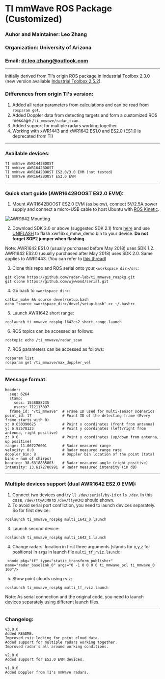 # TI mmWave ROS Package (Customized)

### Auhor and Maintainer: Leo Zhang
### Organization: University of Arizona
### Email: dr.leo.zhang@outlook.com
---
Initially derived from TI's origin ROS package in Industrial Toolbox 2.3.0 (new version available [Industrial Toolbox 2.5.2](http://dev.ti.com/tirex/#/?link=Software%2FmmWave%20Sensors%2FIndustrial%20Toolbox)).

### Differences from origin TI's version:
1. Added all radar parameters from calculations and can be read from `rosparam get`.
2. Added Doppler data from detecting targets and form a customized ROS message `/ti_mmwave/radar_scan`.
3. Added support for multiple radars working together.
4. Working with xWR1443 and xWR1642 ES1.0 and ES2.0 (ES1.0 is deprecated from TI)
---
### Available devices:
```
TI mmWave AWR1443BOOST
TI mmWave AWR1642BOOST
TI mmWave AWR1642BOOST ES2.0/3.0 EVM (not tested)
TI mmWave AWR1642BOOST ES2.0 EVM
```
---
### Quick start guide (AWR1642BOOST ES2.0 EVM):
1. Mount AWR1642BOOST ES2.0 EVM (as below), connect 5V/2.5A power supply and connect a micro-USB cable to host Ubuntu with [ROS Kinetic](http://wiki.ros.org/kinetic).
   
![](https://github.com/radar-lab/ti_mmwave_rospkg/raw/master/auxiliary/mounting.jpg "AWR1642 Mounting")

2. Download SDK 2.0 or above (suggested SDK 2.1) from [here](http://www.ti.com/tool/MMWAVE-SDK) and use [UNIFLASH](http://www.ti.com/tool/UNIFLASH) to flash xwr16xx_mmw_demo.bin to your device. **Do not forget SOP2 jumper when flashing.**

Note:
AWR1642 ES1.0 (usually purchased before May 2018) uses SDK 1.2. AWR1642 ES2.0 (usually purchased after May 2018) uses SDK 2.0. Same applies to AWR1443. (You can refer to [this thread](https://e2e.ti.com/support/sensors/f/1023/t/692195?tisearch=e2e-sitesearch&keymatch=%20user:356347))

3. Clone this repo and ROS serial onto your `<workspace dir>/src`:

```
git clone https://github.com/radar-lab/ti_mmwave_rospkg.git
git clone https://github.com/wjwwood/serial.git
```
4. Go back to `<workspace dir>`:

```
catkin_make && source devel/setup.bash
echo "source <workspace_dir>/devel/setup.bash" >> ~/.bashrc
```

5. Launch AWR1642 short range:
```
roslaunch ti_mmwave_rospkg 1642es2_short_range.launch
```

6. ROS topics can be accessed as follows:
```
rostopic echo /ti_mmwave/radar_scan
```
7. ROS parameters can be accessed as follows:
```
rosparam list
rosparam get /ti_mmwave/max_doppler_vel
```
---
### Message format:
```
header: 
  seq: 6264
  stamp: 
    secs: 1538888235
    nsecs: 712113897
  frame_id: "/ti_mmwave"  # Frame ID used for multi-sensor scenarios
point_id: 17              # Point ID of the detecting frame (Every frame starts with 0)
x: 8.650390625            # Point x coordinates (front from antenna)
y: 6.92578125             # Point y coordinates (left/right from antenna, right positive)
z: 0.0                    # Point y coordinates (up/down from antenna, up positive)
range: 11.067276001       # Radar measured range
velocity: 0.0             # Radar measured range rate
doppler_bin: 8            # Doppler bin location of the point (total bins = num of chirps)
bearing: 38.6818885803    # Radar measured angle (right positive)
intensity: 13.6172780991  # Radar measured intensity (in dB)
```
---
### Multiple devices support (dual AWR1642 ES2.0 EVM):
1. Connect two devices and try `ll /dev/serial/by-id` or `ls /dev`. In this case, `/dev/ttyACM0` to `/dev/ttyACM3` should shown.
2. To avoid serial port confliction, you need to launch devices separately. So for first device:

```
roslaunch ti_mmwave_rospkg multi_1642_0.launch 
```
3. Launch second device:

```
roslaunch ti_mmwave_rospkg multi_1642_1.launch 
```
4. Change radars' location in first three arguments (stands for x,y,z for positions) in `args` in launch file `multi_tf_rviz.launch`:

```
 <node pkg="tf" type="static_transform_publisher" name="radar_baselink_0" args="0 -1 0 0 0 0 ti_mmwave_pcl ti_mmwave_0 100"/>
```
5. Show point clouds using rviz:

```
roslaunch ti_mmwave_rospkg multi_tf_rviz.launch
```

Note: As serial connection and the original code, you need to launch devices separately using different launch files.

---
### Changelog:

```
v3.0.0
Added README.
Improved rviz looking for point cloud data.
Added support for multiple radars working together. 
Improved radar's all around working conditions.

v2.0.0
Added support for ES2.0 EVM devices.

v1.0.0
Added Doppler from TI's mmWave radars.
```
